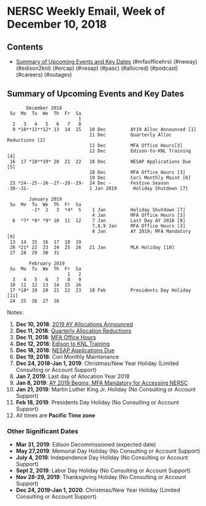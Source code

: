 # NERSC Weekly Email, Week of December 10, 2018 #

## Contents ## 

- [Summary of Upcoming Events and Key Dates](#dates)
(#mfaofficehrs)
(#neway)
(#edison2knl)
(#ercap)
(#nesap)
(#pasc)
(#allocred)
(#podcast)
(#careers)
(#outages)

## Summary of Upcoming Events and Key Dates <a name="dates"/> ##

           December 2018   
     Su  Mo  Tu  We  Th  Fr  Sa
                              1 
      2   3   4   5   6   7   8 
      9 *10**11**12* 13  14  15   10 Dec         AY19 Alloc Announced [1]
                                  11 Dec         Quarterly Alloc Reductions [2]
                                  11 Dec         MFA Office Hours[3]
                                  12 Dec         Edison-to-KNL Training [4]
     16  17 *18**19* 20  21  22   18 Dec         NESAP Applications Due [5]
                                  18 Dec         MFA Office Hours [3]
                                  19 Dec         Cori Monthly Maint [6]
     23 *24--25--26--27--28--29-  24 Dec -       Festive Season 
    -30--31-                      1 Jan 2019      Holiday Shutdown [7]

            January 2019
     Su  Mo  Tu  We  Th  Fr  Sa
             -1*  2   3  *4*  5    1 Jan         Holiday Shutdown [7]
                                   4 Jan         MFA Office Hours [3] 
      6  *7* *8* *9* 10  11  12    7 Jan         Last Day AY 2018 [8] 
                                   7,8,9 Jan     MFA Office Hours [3] 
                                   8 Jan         AY 2019; MFA Mandatory [9] 
     13  14  15  16  17  18  19
     20 *21* 22  23  24  25  26   21 Jan         MLK Holiday [10]
     27  28  29  30  31

            February 2019
     Su  Mo  Tu  We  Th  Fr  Sa
                          1   2
      3   4   5   6   7   8   9
     10  11  12  13  14  15  16
     17 *18* 19  20  21  22  23   18 Feb         Presidents Day Holiday [11]
     24  25  26  27  28

Notes:

1. **Dec 10, 2018**: [2019 AY Allocations Announced](#ercap)
2. **Dec 11, 2018**: [Quarterly Allocation Reductions](#allocred)
3. **Dec 11, 2018**: [MFA Office Hours](#mfaofficehrs)
4. **Dec 12, 2018**: [Edison to KNL Training](#edison2knl)
5. **Dec 18, 2018**: [NESAP Applications Due](#nesap)
6. **Dec 19, 2018**: Cori Monthly Maintenance
7. **Dec 24, 2018-Jan 1, 2019**: Christmas/New Year Holiday (Limited Consulting or Account Support)
8. **Jan 7, 2019**: Last day of Allocation Year 2018
9. **Jan 8, 2019**: [AY 2019 Begins; MFA Mandatory for Accessing NERSC](#neway)
10. **Jan 21, 2019**: Martin Luther King Jr. Holiday (No Consulting or Account Support)
11. **Feb 18, 2019**: Presidents Day Holiday (No Consulting or Account Support)
12. All times are **Pacific Time zone**


### Other Significant Dates ###
- **Mar 31, 2019**: Edison Decommissioned (expected date)
- **May 27,2019**: Memorial Day Holiday (No Consulting or Account Support)
- **July 4, 2019**: Independence Day Holiday (No Consulting or Account Support)
- **Sept 2, 2019**: Labor Day Holiday (No Consulting or Account Support)
- **Nov 28-29, 2019**: Thanksgiving Holiday (No Consulting or Account Support)
- **Dec 24, 2019-Jan 1, 2020**: Christmas/New Year Holiday (Limited Consulting or Account Support)

